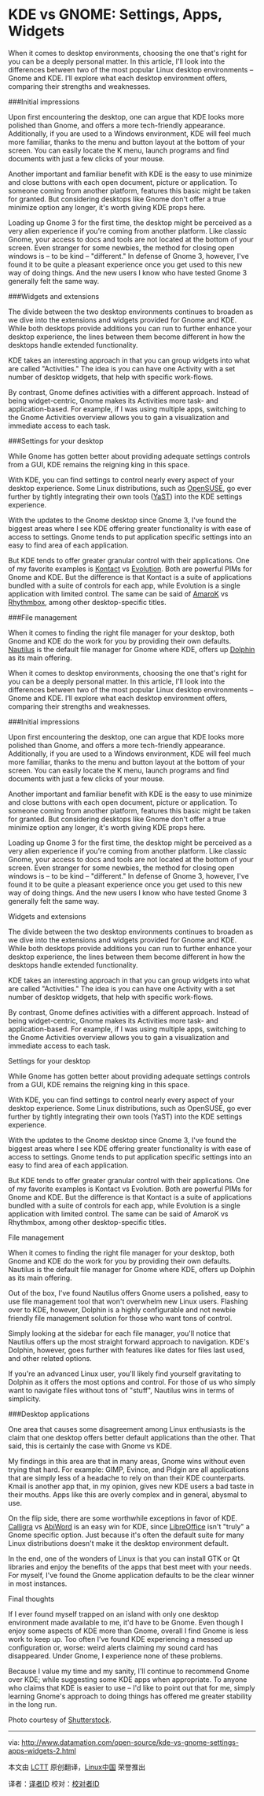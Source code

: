 KDE vs GNOME: Settings, Apps, Widgets
=====================================

When it comes to desktop environments, choosing the one that's right for you can be a deeply personal matter. In this article, I'll look into the differences between two of the most popular Linux desktop environments – Gnome and KDE. I’ll explore what each desktop environment offers, comparing their strengths and weaknesses.

###Initial impressions

Upon first encountering the desktop, one can argue that KDE looks more polished than Gnome, and offers a more tech-friendly appearance. Additionally, if you are used to a Windows environment, KDE will feel much more familiar, thanks to the menu and button layout at the bottom of your screen. You can easily locate the K menu, launch programs and find documents with just a few clicks of your mouse.

Another important and familiar benefit with KDE is the easy to use minimize and close buttons with each open document, picture or application. To someone coming from another platform, features this basic might be taken for granted. But considering desktops like Gnome don't offer a true minimize option any longer, it's worth giving KDE props here.

Loading up Gnome 3 for the first time, the desktop might be perceived as a very alien experience if you're coming from another platform. Like classic Gnome, your access to docs and tools are not located at the bottom of your screen. Even stranger for some newbies, the method for closing open windows is – to be kind – "different." In defense of Gnome 3, however, I've found it to be quite a pleasant experience once you get used to this new way of doing things. And the new users I know who have tested Gnome 3 generally felt the same way.

###Widgets and extensions

The divide between the two desktop environments continues to broaden as we dive into the extensions and widgets provided for Gnome and KDE. While both desktops provide additions you can run to further enhance your desktop experience, the lines between them become different in how the desktops handle extended functionality.

KDE takes an interesting approach in that you can group widgets into what are called "Activities." The idea is you can have one Activity with a set number of desktop widgets, that help with specific work-flows.

By contrast, Gnome defines activities with a different approach. Instead of being widget-centric, Gnome makes its Activities more task- and application-based. For example, if I was using multiple apps, switching to the Gnome Activities overview allows you to gain a visualization and immediate access to each task.

###Settings for your desktop

While Gnome has gotten better about providing adequate settings controls from a GUI, KDE remains the reigning king in this space.

With KDE, you can find settings to control nearly every aspect of your desktop experience. Some Linux distributions, such as [OpenSUSE][1], go ever further by tightly integrating their own tools ([YaST][2]) into the KDE settings experience.

With the updates to the Gnome desktop since Gnome 3, I've found the biggest areas where I see KDE offering greater functionality is with ease of access to settings. Gnome tends to put application specific settings into an easy to find area of each application.

But KDE tends to offer greater granular control with their applications. One of my favorite examples is [Kontact][3] vs [Evolution][4]. Both are powerful PIMs for Gnome and KDE. But the difference is that Kontact is a suite of applications bundled with a suite of controls for each app, while Evolution is a single application with limited control. The same can be said of [AmaroK][5] vs [Rhythmbox][6], among other desktop-specific titles.

###File management

When it comes to finding the right file manager for your desktop, both Gnome and KDE do the work for you by providing their own defaults. [Nautilus][7] is the default file manager for Gnome where KDE, offers up [Dolphin][8] as its main offering.

When it comes to desktop environments, choosing the one that's right for you can be a deeply personal matter. In this article, I'll look into the differences between two of the most popular Linux desktop environments – Gnome and KDE. I’ll explore what each desktop environment offers, comparing their strengths and weaknesses.

###Initial impressions

Upon first encountering the desktop, one can argue that KDE looks more polished than Gnome, and offers a more tech-friendly appearance. Additionally, if you are used to a Windows environment, KDE will feel much more familiar, thanks to the menu and button layout at the bottom of your screen. You can easily locate the K menu, launch programs and find documents with just a few clicks of your mouse.

Another important and familiar benefit with KDE is the easy to use minimize and close buttons with each open document, picture or application. To someone coming from another platform, features this basic might be taken for granted. But considering desktops like Gnome don't offer a true minimize option any longer, it's worth giving KDE props here.

Loading up Gnome 3 for the first time, the desktop might be perceived as a very alien experience if you're coming from another platform. Like classic Gnome, your access to docs and tools are not located at the bottom of your screen. Even stranger for some newbies, the method for closing open windows is – to be kind – "different." In defense of Gnome 3, however, I've found it to be quite a pleasant experience once you get used to this new way of doing things. And the new users I know who have tested Gnome 3 generally felt the same way.

Widgets and extensions

The divide between the two desktop environments continues to broaden as we dive into the extensions and widgets provided for Gnome and KDE. While both desktops provide additions you can run to further enhance your desktop experience, the lines between them become different in how the desktops handle extended functionality.

KDE takes an interesting approach in that you can group widgets into what are called "Activities." The idea is you can have one Activity with a set number of desktop widgets, that help with specific work-flows.

By contrast, Gnome defines activities with a different approach. Instead of being widget-centric, Gnome makes its Activities more task- and application-based. For example, if I was using multiple apps, switching to the Gnome Activities overview allows you to gain a visualization and immediate access to each task.

Settings for your desktop

While Gnome has gotten better about providing adequate settings controls from a GUI, KDE remains the reigning king in this space.

With KDE, you can find settings to control nearly every aspect of your desktop experience. Some Linux distributions, such as OpenSUSE, go ever further by tightly integrating their own tools (YaST) into the KDE settings experience.

With the updates to the Gnome desktop since Gnome 3, I've found the biggest areas where I see KDE offering greater functionality is with ease of access to settings. Gnome tends to put application specific settings into an easy to find area of each application.

But KDE tends to offer greater granular control with their applications. One of my favorite examples is Kontact vs Evolution. Both are powerful PIMs for Gnome and KDE. But the difference is that Kontact is a suite of applications bundled with a suite of controls for each app, while Evolution is a single application with limited control. The same can be said of AmaroK vs Rhythmbox, among other desktop-specific titles.

File management

When it comes to finding the right file manager for your desktop, both Gnome and KDE do the work for you by providing their own defaults. Nautilus is the default file manager for Gnome where KDE, offers up Dolphin as its main offering.

Out of the box, I've found Nautilus offers Gnome users a polished, easy to use file management tool that won't overwhelm new Linux users. Flashing over to KDE, however, Dolphin is a highly configurable and not newbie friendly file management solution for those who want tons of control.

Simply looking at the sidebar for each file manager, you'll notice that Nautilus offers up the most straight forward approach to navigation. KDE's Dolphin, however, goes further with features like dates for files last used, and other related options.

If you're an advanced Linux user, you'll likely find yourself gravitating to Dolphin as it offers the most options and control. For those of us who simply want to navigate files without tons of "stuff", Nautilus wins in terms of simplicity.

###Desktop applications

One area that causes some disagreement among Linux enthusiasts is the claim that one desktop offers better default applications than the other. That said, this is certainly the case with Gnome vs KDE.

My findings in this area are that in many areas, Gnome wins without even trying that hard. For example: GIMP, Evince, and Pidgin are all applications that are simply less of a headache to rely on than their KDE counterparts. Kmail is another app that, in my opinion, gives new KDE users a bad taste in their mouths. Apps like this are overly complex and in general, abysmal to use.

On the flip side, there are some worthwhile exceptions in favor of KDE. [Calligra][9] vs [AbiWord][10] is an easy win for KDE, since [LibreOffice][11] isn't "truly" a Gnome specific option. Just because it's often the default suite for many Linux distributions doesn't make it the desktop environment default.

In the end, one of the wonders of Linux is that you can install GTK or Qt libraries and enjoy the benefits of the apps that best meet with your needs. For myself, I've found the Gnome application defaults to be the clear winner in most instances.

Final thoughts

If I ever found myself trapped on an island with only one desktop environment made available to me, it'd have to be Gnome. Even though I enjoy some aspects of KDE more than Gnome, overall I find Gnome is less work to keep up. Too often I’ve found KDE experiencing a messed up configuration or, worse: weird alerts claiming my sound card has disappeared. Under Gnome, I experience none of these problems.

Because I value my time and my sanity, I'll continue to recommend Gnome over KDE; while suggesting some KDE apps when appropriate. To anyone who claims that KDE is easier to use – I'd like to point out that for me, simply learning Gnome's approach to doing things has offered me greater stability in the long run.

Photo courtesy of [Shutterstock][12].

---

via: http://www.datamation.com/open-source/kde-vs-gnome-settings-apps-widgets-2.html

本文由 [LCTT](https://github.com/LCTT/TranslateProject) 原创翻译，[Linux中国](http://linux.cn/) 荣誉推出

译者：[译者ID](https://github.com/译者ID) 校对：[校对者ID](https://github.com/校对者ID)


[1]:http://www.opensuse.org/en/
[2]:http://en.opensuse.org/YaST_Software_Management
[3]:http://userbase.kde.org/Kontact
[4]:https://projects.gnome.org/evolution/
[5]:http://amarok.kde.org/
[6]:https://projects.gnome.org/rhythmbox/
[7]:http://en.wikipedia.org/wiki/Nautilus_%28file_manager%29
[8]:http://en.wikipedia.org/wiki/Dolphin_%28file_manager%29
[9]:http://www.calligra-suite.org/
[10]:http://www.abisource.com/
[11]:http://www.libreoffice.org/
[12]:http://www.shutterstock.com/pic-137314787/stock-photo-information-concept-golden-gears-on-digital-background-d-render.html

